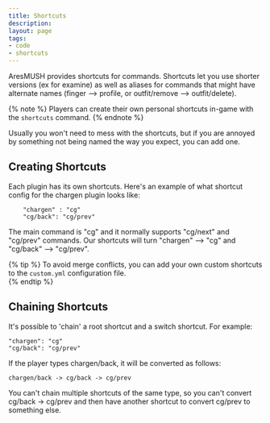 ```yaml
---
title: Shortcuts
description:
layout: page
tags: 
- code
- shortcuts
---
```


AresMUSH provides shortcuts for commands. Shortcuts let you use shorter versions (ex for examine) as well as aliases for commands that might have alternate names (finger --> profile, or outfit/remove --> outfit/delete).

{% note %} 
Players can create their own personal shortcuts in-game with the `shortcuts` command.
{% endnote %}

Usually you won't need to mess with the shortcuts, but if you are annoyed by something not being named the way you expect, you can add one.   

## Creating Shortcuts

Each plugin has its own shortcuts.  Here's an example of what shortcut config for the chargen plugin looks like:

        "chargen" : "cg"
        "cg/back": "cg/prev"

The main command is "cg" and it normally supports "cg/next" and "cg/prev" commands.  Our shortcuts will turn "chargen" --> "cg" and "cg/back" --> "cg/prev".

{% tip %} 
To avoid merge conflicts, you can add your own custom shortcuts to the  `custom.yml`  configuration file.  
{% endtip %}

## Chaining Shortcuts

It's possible to 'chain' a root shortcut and a switch shortcut.  For example:

    "chargen": "cg"
    "cg/back": "cg/prev"

If the player types chargen/back, it will be converted as follows:

    chargen/back -> cg/back -> cg/prev

You can't chain multiple shortcuts of the same type, so you can't convert cg/back -> cg/prev and then have another shortcut to convert cg/prev to something else.

